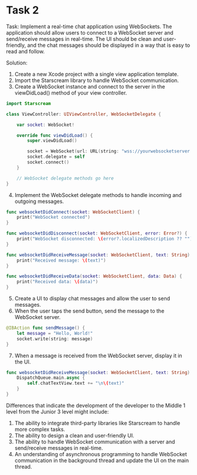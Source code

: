 # Task 2

Task: Implement a real-time chat application using WebSockets. The application
should allow users to connect to a WebSocket server and send/receive messages in
real-time. The UI should be clean and user-friendly, and the chat messages
should be displayed in a way that is easy to read and follow.

Solution:

1. Create a new Xcode project with a single view application template.
2. Import the Starscream library to handle WebSocket communication.
3. Create a WebSocket instance and connect to the server in the viewDidLoad()
   method of your view controller.

```swift
import Starscream

class ViewController: UIViewController, WebSocketDelegate {

    var socket: WebSocket!

    override func viewDidLoad() {
        super.viewDidLoad()

        socket = WebSocket(url: URL(string: "wss://yourwebsocketserver.com")!)
        socket.delegate = self
        socket.connect()
    }

    // WebSocket delegate methods go here
}
```

4. Implement the WebSocket delegate methods to handle incoming and outgoing
   messages.

```swift
func websocketDidConnect(socket: WebSocketClient) {
    print("WebSocket connected")
}

func websocketDidDisconnect(socket: WebSocketClient, error: Error?) {
    print("WebSocket disconnected: \(error?.localizedDescription ?? "")")
}

func websocketDidReceiveMessage(socket: WebSocketClient, text: String) {
    print("Received message: \(text)")
}

func websocketDidReceiveData(socket: WebSocketClient, data: Data) {
    print("Received data: \(data)")
}
```

5. Create a UI to display chat messages and allow the user to send messages.
6. When the user taps the send button, send the message to the WebSocket server.

```swift
@IBAction func sendMessage() {
    let message = "Hello, World!"
    socket.write(string: message)
}
```

7. When a message is received from the WebSocket server, display it in the UI.

```swift
func websocketDidReceiveMessage(socket: WebSocketClient, text: String) {
    DispatchQueue.main.async {
        self.chatTextView.text += "\n\(text)"
    }
}
```

Differences that indicate the development of the developer to the Middle 1 level
from the Junior 3 level might include:

1. The ability to integrate third-party libraries like Starscream to handle more
   complex tasks.
2. The ability to design a clean and user-friendly UI.
3. The ability to handle WebSocket communication with a server and send/receive
   messages in real-time.
4. An understanding of asynchronous programming to handle WebSocket
   communication in the background thread and update the UI on the main thread.
